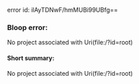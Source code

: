 error id: ilAyTDNwF/hmMUBi99UBfg==
### Bloop error:

No project associated with Uri(file:<WORKSPACE>/?id=root)
#### Short summary: 

No project associated with Uri(file:<WORKSPACE>/?id=root)